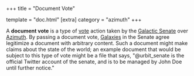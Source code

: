+++
title = "Document Vote"

template = "doc.html"
[extra]
category = "azimuth"
+++

A **document vote** is a type of [vote](../voting) action taken by the [Galactic Senate](../senate) over [Azimuth](../azimuth). By passing a document vote, [Galaxies](../galaxy) in the Senate agree legitimize a document with arbitrary content. Such a document might make claims about the state of the world; an example document that would be subject to this type of vote might be a file that says, "@urbit_senate is the official Twitter account of the senate, and is to be managed by John Doe until further notice."
